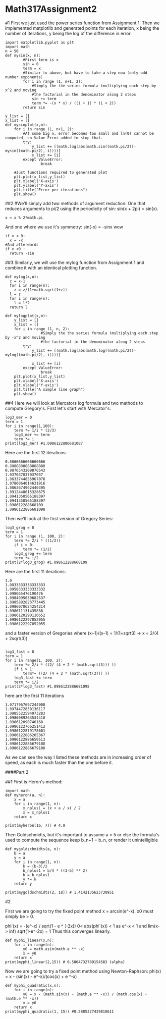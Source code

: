 # Math317Assignment2
#1
First we just used the power series function from Assignment 1. Then we implemented matplotlib and generated points for each iteration, x being the number of iterations, y being the log of the difference in error. 
```
import matplotlib.pyplot as plt
import math
n = 50
def mysin(x, n):
        #First term is x
        sin = 0
        term = x
        #Similar to above, but have to take a step now (only odd number exponents)
        for i in range (1, n+1, 2):
            #Simply the the series formula (multiplying each step by -x^2 and moving
            #the factorial in the denominator along 2 steps
            sin += term 
            term *= -(x * x) / ((i + 1) * (i + 2))
        return sin
    
y_list = []
x_list = []
def mysinplot(x,n):
    for i in range (1, n+1, 2):
        #At some big n, error becomes too small and ln(0) cannot be computed, so Value Error added to stop that.
        try:
            y_list += [(math.log(abs(math.sin((math.pi/2))-mysin((math.pi/2), i))))] 
            x_list += [i]
        except ValueError:
                break

    #Just functions required to generated plot
    plt.plot(x_list,y_list)
    plt.xlabel('X-axis')
    plt.ylabel('Y-axis')
    plt.title("Error per iterations")
    plt.show()
 ```
##2
#We'll simply add two methods of argument reduction. One that reduces arguments to pi/2 using the periodicity of sin: sin(x + 2pi) = sin(x). 

```
x = x % 2*math.pi
```
And one where we use it's symmetry: sin(-x) = -sinx
wow
```
if x < 0:
  x = -x
#And afterwards
if x <0 : 
  return -sin
```
##3
Similarly, we will use the mylog function from Assignment 1 and combine it with an identical plotting function.

```
def mylog(x,n):
  z = x-1
  for i in range(n):
    z = z/(1+math.sqrt(1+z))
  l = z
  for i in range(n):
    l = l*2
  return l

def mylogplot(x,n):
    y_list = []
    x_list = []
    for i in range (1, n, 2):
                #Simply the the series formula (multiplying each step by -x^2 and moving
                #the factorial in the denominator along 2 steps
        try:
            y_list += [(math.log(abs(math.log((math.pi/2))-mylog((math.pi/2), i))))]
            
            x_list += [i]
        except ValueError:
                break
    plt.plot(x_list,y_list)
    plt.xlabel('X-axis')
    plt.ylabel('Y-axis')
    plt.title("A simple line graph")
    plt.show()
```
##4
Here we will look at Mercators log formula and two methods to compute Gregory's.
First let's start with Mercator's:
```
log3_mer = 0
term = 1
for i in range(1,100):
    term *= 1/i * (2/3)
    log3_mer += term
    term *= i
print(log3_mer) #1.0986122886681087
```
Here are the first 12 iterations:
```
0.6666666666666666
0.8888888888888888
0.9876543209876543
1.037037037037037
1.0633744855967078
1.0780064014631916
1.0863674962440395
1.0912448015328675
1.0941350565188397
1.0941350565188397
1.098612288668109
1.0986122886681098
```
Then we'll look at the first version of Gregory Series:
```
log3_grog = 0
term = 1
for i in range (1, 100, 2):
    term *= 2/i * ((1/2))
    if i > 0:
        term *= (1/2)
    log3_grog += term
    term *= i/2
print(2*log3_grog) #1.098612288668109

```
Here are the first 11 iterations:
```
1.0
1.0833333333333333
1.0958333333333332
1.098065476190476
1.0984995039682537
1.0985882823773445
1.0986070624254214
1.098611131435838
1.0986120290116652
1.0986122297852055
1.0986122297852055
```
and a faster version of Gregories where (x+1)/(x-1) = 1/(1+sqrt3) -> x = 2/(4 + 2sqrt(3))
```

log3_fast = 0
term = 1
for i in range(1, 100, 2):
    term *= 2/i * ((2/ (4 + 2 * (math.sqrt(3))) ))
    if i > 1:
        term*= ((2/ (4 + 2 * (math.sqrt(3))) ))
    log3_fast += term
    term *= i/2
print(2*log3_fast) #1.0986122886681098

```
here are the first 11 iterations
```
1.0717967697244908
1.0974472850136117
1.0985522594973283
1.0986089263534418
1.098612090740168
1.0986122766251412
1.0986122879178601
1.0986122886205367
1.0986122886650513
1.0986122886679108
1.0986122886679108
```
As we can see the way I listed these methods are in increasing order of speed, as each is much faster than the one before it. 

####Part 2

##1
First is Heron's method:
```
import math
def myheron(a, n):
    x = a
    for i in range(1, n):
        x_nplus1 = (x + a / x) / 2
        x = x_nplus1
    return x

print(myheron(16, 7)) # 4.0
```
Then Goldschmidts, but it's important to assume a < 5 or else the formula's used to compute the sequence keep b_n+1 = b_n, or render it unintelligible 
```
def mygoldschmidts(a, n):
    b = a
    y = a
    for i in range(1, n):
        k = (b-3)/2
        b_nplus1 = b/4 * ((3-b) ** 2)
        b = b_nplus1
        y *= k
    return y

print(mygoldschmidts(2, 18)) # 1.4142135623730951

```

#2

First we are going to try the fixed point method x = arcsin(e^-x).
x0 must simply be > 0.

phi'(x) = -(e^-x) / sqrt(1 - e ^ (-2x)) 
0< abs(phi'(x)) < 1 as e^-x < 1 and  lim(x-> inf) sqrt(1-e^-2x) =  1 
Thus this converges linearly.
```
def myphi_linear(x,n):
    for i in range(n):
        y0 = math.asin(math.e ** -x)
        x = y0
    return x
print(myphi_linear(2,15)) # 0.5864732789154583 (alpha)

```
Now we are going to try a fixed point method using Newton-Raphson: phi(x) = x - (sin(x) - e^-x)/(cos(x) + e ^-x)

```
def myphi_quadratic(x,n):
    for i in range(n):
        y0 = x - (math.sin(x) - (math.e ** -x)) / (math.cos(x) + (math.e ** -x))
        x = y0
    return x
print(myphi_quadratic(1, 15)) #0.5885327439818611

```

